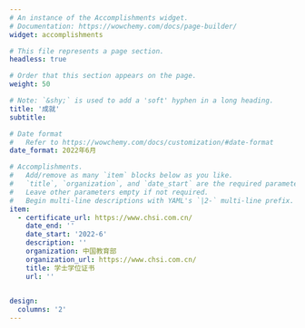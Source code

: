 ```yaml
---
# An instance of the Accomplishments widget.
# Documentation: https://wowchemy.com/docs/page-builder/
widget: accomplishments

# This file represents a page section.
headless: true

# Order that this section appears on the page.
weight: 50

# Note: `&shy;` is used to add a 'soft' hyphen in a long heading.
title: '成就'
subtitle:

# Date format
#   Refer to https://wowchemy.com/docs/customization/#date-format
date_format: 2022年6月

# Accomplishments.
#   Add/remove as many `item` blocks below as you like.
#   `title`, `organization`, and `date_start` are the required parameters.
#   Leave other parameters empty if not required.
#   Begin multi-line descriptions with YAML's `|2-` multi-line prefix.
item:
  - certificate_url: https://www.chsi.com.cn/
    date_end: ''
    date_start: '2022-6'
    description: ''
    organization: 中国教育部
    organization_url: https://www.chsi.com.cn/
    title: 学士学位证书
    url: ''
 

design:
  columns: '2'
---
```


